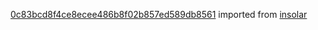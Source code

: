 [0c83bcd8f4ce8ecee486b8f02b857ed589db8561](https://github.com/insolar/insolar/commit/0c83bcd8f4ce8ecee486b8f02b857ed589db8561) imported from [insolar](https://github.com/insolar/insolar)
